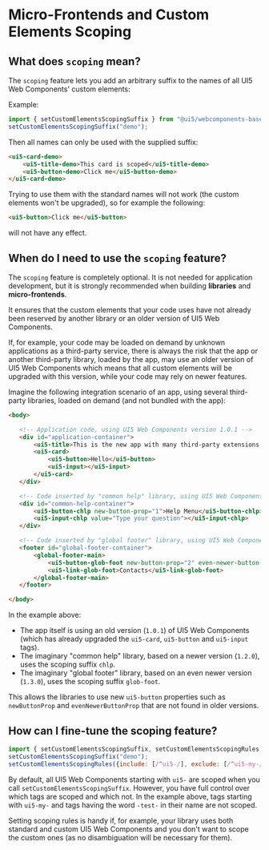 # Micro-Frontends and Custom Elements Scoping

## What does `scoping` mean?

The `scoping` feature lets you add an arbitrary suffix to the names of all UI5 Web Components' custom elements:

Example:

```js
import { setCustomElementsScopingSuffix } from "@ui5/webcomponents-base/dist/CustomElementsScope.js";
setCustomElementsScopingSuffix("demo");
```

Then all names can only be used with the supplied suffix:

```html
<ui5-card-demo>
	<ui5-title-demo>This card is scoped</ui5-title-demo>
	<ui5-button-demo>Click me</ui5-button-demo>
</ui5-card-demo>
```

Trying to use them with the standard names will not work (the custom elements won't be upgraded), so for example the following:

```html
<ui5-button>Click me</ui5-button>
```

will not have any effect.

## When do I need to use the `scoping` feature?

The `scoping` feature is completely optional. It is not needed for application development, but it is strongly recommended when building **libraries** and **micro-frontends**.

It ensures that the custom elements that your code uses have not already been reserved by another library or an older version of UI5 Web Components.

If, for example, your code may be loaded on demand by unknown applications as a third-party service, there is always the risk that the app
or another third-party library, loaded by the app, may use an older version of UI5 Web Components which means that all custom elements will be
upgraded with this version, while your code may rely on newer features.

Imagine the following integration scenario of an app, using several third-party libraries, loaded on demand (and not bundled with the app):

 ```html
 <body>

 	<!-- Application code, using UI5 Web Components version 1.0.1 -->
 	<div id="application-container">
 		<ui5-title>This is the new app with many third-party extensions!</ui5-title>
 		<ui5-card>
 			<ui5-button>Hello</ui5-button>
 			<ui5-input></ui5-input>
 		</ui5-card>
 	</div>

 	<!-- Code inserted by "common help" library, using UI5 Web Components version 1.2.0 -->
 	<div id="common-help-container">
 		<ui5-button-chlp new-button-prop="1">Help Menu</ui5-button-chlp>
 		<ui5-input-chlp value="Type your question"></ui5-input-chlp>
 	</div>

 	<!-- Code inserted by "global footer" library, using UI5 Web Components version 1.3.0 -->
 	<footer id="global-footer-container">
 		<global-footer-main>
 			<ui5-button-glob-foot new-button-prop="2" even-newer-button-prop="3">Profile</ui5-button-glob-foot>
 			<ui5-link-glob-foot>Contacts</ui5-link-glob-foot>
 		</global-footer-main>
 	</footer>

 </body>
 ```

In the example above:
- The app itself is using an old version (`1.0.1`) of UI5 Web Components (which has already upgraded the `ui5-card`, `ui5-button` and `ui5-input` tags).
- The imaginary "common help" library, based on a newer version (`1.2.0`), uses the scoping suffix `chlp`.
- The imaginary "global footer" library, based on an even newer version (`1.3.0`), uses the scoping suffix `glob-foot`.

This allows the libraries to use new `ui5-button` properties such as `newButtonProp` and `evenNewerButtonProp` that are not found in older versions.

## How can I fine-tune the scoping feature?

```js
import { setCustomElementsScopingSuffix, setCustomElementsScopingRules } from "@ui5/webcomponents-base/dist/CustomElementsScope.js";
setCustomElementsScopingSuffix("demo");
setCustomElementsScopingRules({include: [/^ui5-/], exclude: [/^ui5-my-/, /-test-/]});
```

By default, all UI5 Web Components starting with `ui5-` are scoped when you call `setCustomElementsScopingSuffix`.
However, you have full control over which tags are scoped and which not. In the example above, tags starting with `ui5-my-` and tags
having the word `-test-` in their name are not scoped.

Setting scoping rules is handy if, for example, your library uses both standard and custom UI5 Web Components and you don't want
to scope the custom ones (as no disambiguation will be necessary for them).
